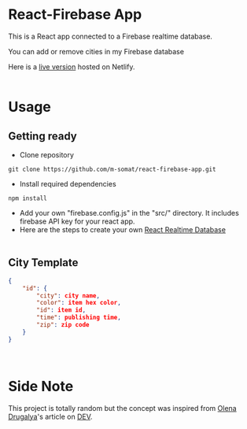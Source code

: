 # React-Firebase App
This is a React app connected to a Firebase realtime database.

You can add or remove cities in my Firebase database

Here is a [live version](https://cities-react-firebase-app.netlify.app/) hosted on Netlify.
<br><br>

# Usage
## Getting ready
* Clone repository
```
git clone https://github.com/m-somat/react-firebase-app.git
```
* Install required dependencies
```
npm install
```
* Add your own "firebase.config.js" in the "src/" directory. It includes firebase API key for your react app.
* Here are the steps to create your own [React Realtime Database](https://react-firebase-js.com/docs/react-firebase-realtime-database/getting-started)
<br><br>

## City Template
```json
{
    "id": {
        "city": city name,
        "color": item hex color,
        "id": item id,
        "time": publishing time,
        "zip": zip code
    }
}
```
<br>

# Side Note
This project is totally random but the concept was inspired from [Olena Drugalya](https://dev.to/olenadrugalya)'s article on [DEV](https://dev.to/olenadrugalya/connecting-react-project-with-firebase-2n3g).
